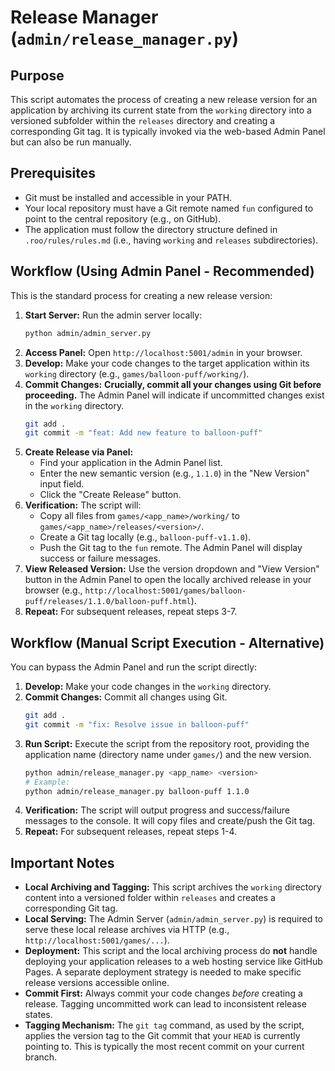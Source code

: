 # Release Manager (`admin/release_manager.py`)

## Purpose

This script automates the process of creating a new release version for an application by archiving its current state from the `working` directory into a versioned subfolder within the `releases` directory and creating a corresponding Git tag. It is typically invoked via the web-based Admin Panel but can also be run manually.

## Prerequisites

-   Git must be installed and accessible in your PATH.
-   Your local repository must have a Git remote named `fun` configured to point to the central repository (e.g., on GitHub).
-   The application must follow the directory structure defined in `.roo/rules/rules.md` (i.e., having `working` and `releases` subdirectories).

## Workflow (Using Admin Panel - Recommended)

This is the standard process for creating a new release version:

1.  **Start Server:** Run the admin server locally:
    ```bash
    python admin/admin_server.py
    ```
2.  **Access Panel:** Open `http://localhost:5001/admin` in your browser.
3.  **Develop:** Make your code changes to the target application within its `working` directory (e.g., `games/balloon-puff/working/`).
4.  **Commit Changes:** **Crucially, commit all your changes using Git before proceeding.** The Admin Panel will indicate if uncommitted changes exist in the `working` directory.
    ```bash
    git add .
    git commit -m "feat: Add new feature to balloon-puff"
    ```
5.  **Create Release via Panel:**
    -   Find your application in the Admin Panel list.
    -   Enter the new semantic version (e.g., `1.1.0`) in the "New Version" input field.
    -   Click the "Create Release" button.
6.  **Verification:** The script will:
    -   Copy all files from `games/<app_name>/working/` to `games/<app_name>/releases/<version>/`.
    -   Create a Git tag locally (e.g., `balloon-puff-v1.1.0`).
    -   Push the Git tag to the `fun` remote.
    The Admin Panel will display success or failure messages.
7.  **View Released Version:** Use the version dropdown and "View Version" button in the Admin Panel to open the locally archived release in your browser (e.g., `http://localhost:5001/games/balloon-puff/releases/1.1.0/balloon-puff.html`).
8.  **Repeat:** For subsequent releases, repeat steps 3-7.

## Workflow (Manual Script Execution - Alternative)

You can bypass the Admin Panel and run the script directly:

1.  **Develop:** Make your code changes in the `working` directory.
2.  **Commit Changes:** Commit all changes using Git.
    ```bash
    git add .
    git commit -m "fix: Resolve issue in balloon-puff"
    ```
3.  **Run Script:** Execute the script from the repository root, providing the application name (directory name under `games/`) and the new version.
    ```bash
    python admin/release_manager.py <app_name> <version>
    # Example:
    python admin/release_manager.py balloon-puff 1.1.0
    ```
4.  **Verification:** The script will output progress and success/failure messages to the console. It will copy files and create/push the Git tag.
5.  **Repeat:** For subsequent releases, repeat steps 1-4.

## Important Notes

-   **Local Archiving and Tagging:** This script archives the `working` directory content into a versioned folder within `releases` and creates a corresponding Git tag.
-   **Local Serving:** The Admin Server (`admin/admin_server.py`) is required to serve these local release archives via HTTP (e.g., `http://localhost:5001/games/...`).
-   **Deployment:** This script and the local archiving process do **not** handle deploying your application releases to a web hosting service like GitHub Pages. A separate deployment strategy is needed to make specific release versions accessible online.
-   **Commit First:** Always commit your code changes *before* creating a release. Tagging uncommitted work can lead to inconsistent release states.
-   **Tagging Mechanism:** The `git tag` command, as used by the script, applies the version tag to the Git commit that your `HEAD` is currently pointing to. This is typically the most recent commit on your current branch.